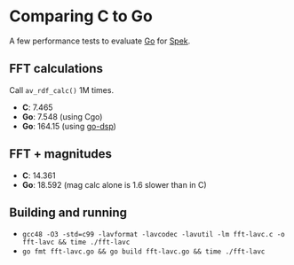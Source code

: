 # Comparing C to Go

A few performance tests to evaluate [Go](http://golang.org/) for [Spek](http://spek.cc/).

## FFT calculations

Call `av_rdf_calc()` 1M times.

* **C**: 7.465
* **Go**: 7.548 (using Cgo)
* **Go**: 164.15 (using [go-dsp](https://github.com/mjibson/go-dsp))

## FFT + magnitudes

* **C**: 14.361
* **Go**: 18.592 (mag calc alone is 1.6 slower than in C)

## Building and running

* `gcc48 -O3 -std=c99 -lavformat -lavcodec -lavutil -lm fft-lavc.c -o fft-lavc && time ./fft-lavc`
* `go fmt fft-lavc.go && go build fft-lavc.go && time ./fft-lavc`


